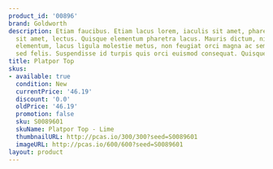 ```yaml
---
product_id: '00896'
brand: Goldworth
description: Etiam faucibus. Etiam lacus lorem, iaculis sit amet, pharetra quis, imperdiet
  sit amet, lectus. Quisque elementum pharetra lacus. Mauris dictum, nisi eget consequat
  elementum, lacus ligula molestie metus, non feugiat orci magna ac sem. Vestibulum
  sed felis. Suspendisse id turpis quis orci euismod consequat. Quisque elit.
title: Platpor Top
skus:
- available: true
  condition: New
  currentPrice: '46.19'
  discount: '0.0'
  oldPrice: '46.19'
  promotion: false
  sku: S0089601
  skuName: Platpor Top - Lime
  thumbnailURL: http://pcas.io/300/300?seed=S0089601
  imageURL: http://pcas.io/600/600?seed=S0089601
layout: product
---
```

